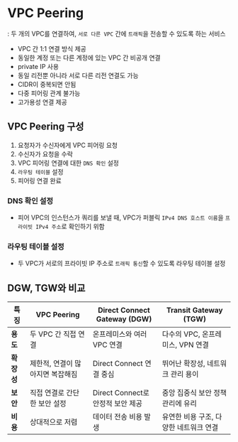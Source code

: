 # VPC Peering

: 두 개의 VPC를 연결하여, `서로 다른 VPC` 간에 `트래픽`을 전송할 수 있도록 하는 서비스

- VPC 간 1:1 연결 방식 제공
- 동일한 계정 또는 다른 계정에 있는 VPC 간 비공개 연결
- private IP 사용
- 동일 리전뿐 아니라 서로 다른 리전 연결도 가능
- CIDR이 중복되면 안됨
- 다중 피어링 관계 불가능
- 고가용성 연결 제공

## VPC Peering 구성

1. 요청자가 수신자에게 VPC 피어링 요청
2. 수신자가 요청을 수락
3. VPC 피어링 연결에 대한 `DNS 확인` 설정
4. `라우팅 테이블` 설정
5. 피어링 연결 완료

### DNS 확인 설정

- 피어 VPC의 인스턴스가 쿼리를 보낼 때, VPC가 퍼블릭 `IPv4 DNS 호스트 이름`을 `프라이빗 IPv4 주소`로 확인하기 위함

### 라우팅 테이블 설정

- 두 VPC가 서로의 프라이빗 IP 주소로 `트래픽 통신`할 수 있도록 라우팅 테이블 설정

## DGW, TGW와 비교

| 특징      | VPC Peering        | Direct Connect Gateway (DGW) | Transit Gateway (TGW)  |
|---------|--------------------|------------------------------|------------------------|
| **용도**  | 두 VPC 간 직접 연결      | 온프레미스와 여러 VPC 연결             | 다수의 VPC, 온프레미스, VPN 연결 |
| **확장성** | 제한적, 연결이 많아지면 복잡해짐 | Direct Connect 연결 중심         | 뛰어난 확장성, 네트워크 관리 용이    |
| **보안**  | 직접 연결로 간단한 보안 설정   | Direct Connect로 안정적 보안 제공    | 중앙 집중식 보안 정책 관리에 유리    |
| **비용**  | 상대적으로 저렴           | 데이터 전송 비용 발생                 | 유연한 비용 구조, 다양한 네트워크 연결 |
